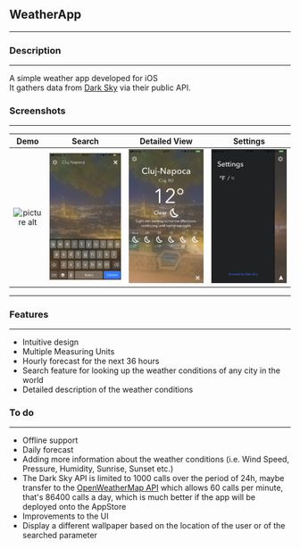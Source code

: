 ## WeatherApp ##

- - - -

### Description ###
- - - -
A simple weather app developed for iOS <br />
It gathers data from [Dark Sky](https://darksky.net/poweredby/) via their public API. <br />

### Screenshots ###
- - - -
Demo  |                                                          Search                                                           |                         Detailed View                                                            |                  Settings
:-----------------------------------------------------------------------------------------------------------------------------------------------------------:|:-------------------------------------------------------------------------------------------------------------------------------------------------------------:|:-----------------------------------------------------------------------------------------------------------------------------------------------------------:|:-------------------------------------------------------------------------------------------------------------------------------------------------------------:
![picture alt](https://github.com/andrei-blaj/WeatherApp/blob/master/Dark%20Sky%20API/Screenshots/1.gif?raw=true "First screen") | ![picture alt](https://github.com/andrei-blaj/WeatherApp/blob/master/Dark%20Sky%20API/Screenshots/2.PNG?raw=true "Second screen") | ![picture alt](https://github.com/andrei-blaj/WeatherApp/blob/master/Dark%20Sky%20API/Screenshots/3.PNG?raw=true "Third screen") | ![picture alt](https://github.com/andrei-blaj/WeatherApp/blob/master/Dark%20Sky%20API/Screenshots/4.PNG?raw=true "Fourth screen")

- - - -

### Features ###
- - - -
* Intuitive design
* Multiple Measuring Units
* Hourly forecast for the next 36 hours
* Search feature for looking up the weather conditions of any city in the world
* Detailed description of the weather conditions

### To do ###
- - - -
* Offline support
* Daily forecast
* Adding more information about the weather conditions (i.e. Wind Speed, Pressure, Humidity, Sunrise, Sunset etc.)
* The Dark Sky API is limited to 1000 calls over the period of 24h, maybe transfer to the [OpenWeatherMap API](http://openweathermap.org/forecast16) which allows 60 calls per minute, that's 86400 calls a day, which is much better if the app will be deployed onto the AppStore
* Improvements to the UI
* Display a different wallpaper based on the location of the user or of the searched parameter

